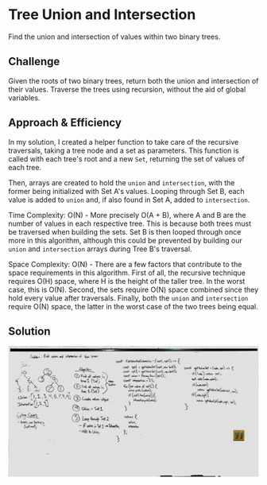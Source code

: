 # Tree Union and Intersection
Find the union and intersection of values within two binary trees.

## Challenge
Given the roots of two binary trees, return both the union and intersection of their values. Traverse the trees using recursion, without the aid of global variables.

## Approach & Efficiency
In my solution, I created a helper function to take care of the recursive traversals, taking a tree node and a set as parameters. This function is called with each tree's root and a new `Set`, returning the set of values of each tree.

Then, arrays are created to hold the `union` and `intersection`, with the former being initialized with Set A's values. Looping through Set B, each value is added to `union` and, if also found in Set A, added to `intersection`.

Time Complexity: O(N) - More precisely O(A + B), where A and B are the number of values in each respective tree. This is because both trees must be traversed when building the sets. Set B is then looped through once more in this algorithm, although this could be prevented by building our `union` and `intersection` arrays during Tree B's traversal.

Space Complexity: O(N) - There are a few factors that contribute to the space requirements in this algorithm. First of all, the recursive technique requires O(H) space, where H is the height of the taller tree. In the worst case, this is O(N). Second, the sets require O(N) space combined since they hold every value after traversals. Finally, both the `union` and `intersection` require O(N) space, the latter in the worst case of the two trees being equal.

## Solution
![](assets/tree-union-and-intersection.jpg)
